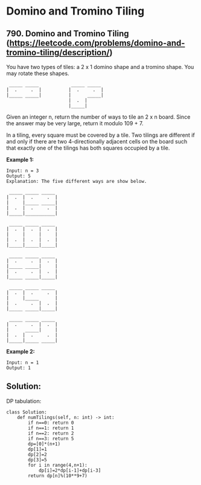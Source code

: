 # Domino and Tromino Tiling
## 790. Domino and Tromino Tiling (https://leetcode.com/problems/domino-and-tromino-tiling/description/)

You have two types of tiles: a 2 x 1 domino shape and a tromino shape. You may rotate these shapes.
```
 _____ _____            _____ _____   
|  .     .  |          |  .     .  |
|_____ _____|          |      _____|
                       |  .  |   
                       |_____|  
```

Given an integer n, return the number of ways to tile an 2 x n board. Since the answer may be very large, return it modulo 109 + 7.

In a tiling, every square must be covered by a tile. 
Two tilings are different if and only if there are two 4-directionally adjacent cells on the 
board such that exactly one of the tilings has both squares occupied by a tile.


**Example 1:**
```
Input: n = 3
Output: 5
Explanation: The five different ways are show below.
```

```
 _____ _____ _____
|  .  |  .     .  |
|     |_____ _____|
|  .  |  .     .  |
|_____|___________|

 _____ _____ _____
|  .  |  .  |  .  |
|     |     |     |
|  .  |  .  |  .  |
|_____|_____|_____|

 _____ _____ _____
|  .     .  |  .  |
|_____ _____|     |
|  .     .  |  .  |
|_____ _____|_____|

 _____ _____ _____
|  .  |  .     .  |
|     |_____      |
|  .     .  |  .  |
|_____ _____|_____|

 _____ _____ _____
|  .     .  |  .  |
|      _____|     |
|  .  |  .     .  |
|_____|_____ _____|

```
**Example 2:**
```
Input: n = 1
Output: 1
```


## Solution:

DP tabulation:
```
class Solution:
    def numTilings(self, n: int) -> int:
        if n==0: return 0
        if n==1: return 1
        if n==2: return 2
        if n==3: return 5
        dp=[0]*(n+1)
        dp[1]=1
        dp[2]=2
        dp[3]=5
        for i in range(4,n+1):
            dp[i]=2*dp[i-1]+dp[i-3]
        return dp[n]%(10**9+7)

```
